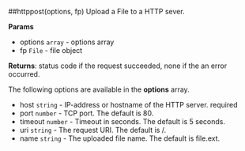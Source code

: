 ##httppost(options, fp)
Upload a File to a HTTP sever.

**Params**

- options `array` - options array
- fp `File` - file object

**Returns**: status code if the request succeeded, none if the an error occurred.

The following options are available in the **options** array.

- host `string` - IP-address or hostname of the HTTP server. required
- port `number` - TCP port. The default is 80.
- timeout `number` - Timeout in seconds. The default is 5 seconds.
- uri `string` - The request URI. The default is /.
- name `string` - The uploaded file name. The default is file.ext.
